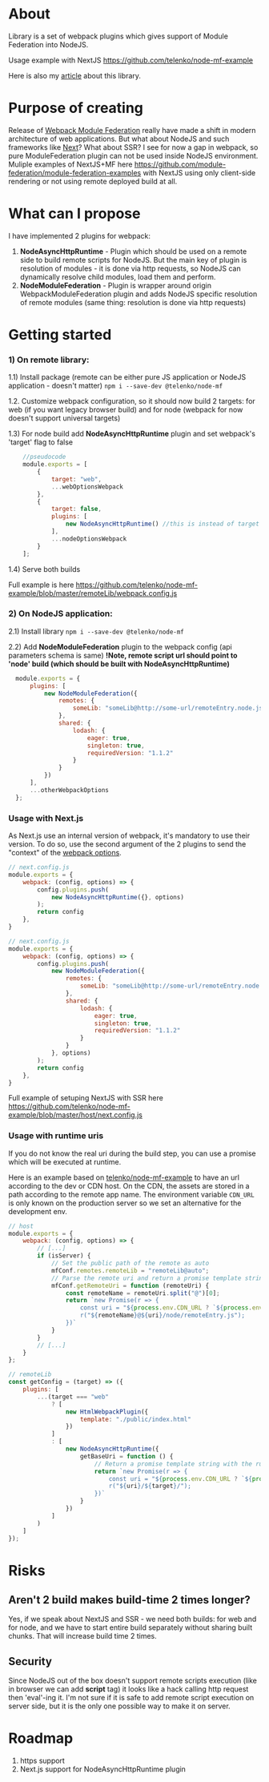 # About
Library is a set of webpack plugins which gives support of Module Federation into NodeJS.

Usage example with NextJS https://github.com/telenko/node-mf-example

Here is also my [article](https://mangolik931.medium.com/how-i-implemented-module-federation-in-nodejs-and-did-something-wrong-724642c26da5) about this library.

# Purpose of creating
Release of [Webpack Module Federation](https://webpack.js.org/concepts/module-federation/) really have made a shift in modern architecture of web applications. But what about NodeJS and such frameworks like [Next](https://nextjs.org/)? What about SSR? I see for now a gap in webpack, so pure ModuleFederation plugin can not be used inside NodeJS environment. Muliple examples of NextJS+MF here https://github.com/module-federation/module-federation-examples with NextJS using only client-side rendering or not using remote deployed build at all.

# What can I propose
I have implemented 2 plugins for webpack:
1) **NodeAsyncHttpRuntime** - Plugin which should be used on a remote side to build remote scripts for NodeJS. But the main key of plugin is resolution of modules - it is done via http requests, so NodeJS can dynamically resolve child modules, load them and perform.
2) **NodeModuleFederation** - Plugin is wrapper around origin WebpackModuleFederation plugin and adds NodeJS specific resolution of remote modules (same thing: resolution is done via http requests)

# Getting started
### 1) On remote library:

  1.1) Install package (remote can be either pure JS application or NodeJS application - doesn't matter)
    ```
    npm i --save-dev @telenko/node-mf
    ```

  1.2. Customize webpack configuration, so it should now build 2 targets: for web (if you want legacy browser build) and for node (webpack for now doesn't support universal targets)

  1.3) For node build add **NodeAsyncHttpRuntime** plugin and set webpack's 'target' flag to false

```js
    //pseudocode
    module.exports = [
        {
            target: "web",
            ...webOptionsWebpack
        },
        {
            target: false,
            plugins: [
                new NodeAsyncHttpRuntime() //this is instead of target to make it work
            ],
            ...nodeOptionsWebpack
        }
    ];
```

  1.4) Serve both builds

Full example is here https://github.com/telenko/node-mf-example/blob/master/remoteLib/webpack.config.js

### 2) On NodeJS application:

  2.1) Install library
    ```
    npm i --save-dev @telenko/node-mf
    ```

  2.2) Add **NodeModuleFederation** plugin to the webpack config (api parameters schema is same)
  **!Note, remote script url should point to 'node' build (which should be built with NodeAsyncHttpRuntime)**

  ```js
    module.exports = {
        plugins: [
            new NodeModuleFederation({
                remotes: {
                    someLib: "someLib@http://some-url/remoteEntry.node.js"
                },
                shared: {
                    lodash: {
                        eager: true,
                        singleton: true,
                        requiredVersion: "1.1.2"
                    }
                }
            })
        ],
        ...otherWebpackOptions
    };
  ```

### Usage with Next.js

As Next.js use an internal version of webpack, it's mandatory to use their version. To do so, use the second argument of the 2 plugins to send the "context" of the [webpack options](https://nextjs.org/docs/api-reference/next.config.js/custom-webpack-config).

```js
// next.config.js
module.exports = {
    webpack: (config, options) => {
        config.plugins.push(
            new NodeAsyncHttpRuntime({}, options)
        );
        return config
    },
}
```
```js
// next.config.js
module.exports = {
    webpack: (config, options) => {
        config.plugins.push(
            new NodeModuleFederation({
                remotes: {
                    someLib: "someLib@http://some-url/remoteEntry.node.js"
                },
                shared: {
                    lodash: {
                        eager: true,
                        singleton: true,
                        requiredVersion: "1.1.2"
                    }
                }
            }, options)
        );
        return config
    },
}
```

Full example of setuping NextJS with SSR here https://github.com/telenko/node-mf-example/blob/master/host/next.config.js

### Usage with runtime uris

If you do not know the real uri during the build step, you can use a promise which will be executed at runtime.

Here is an example based on [telenko/node-mf-example](https://github.com/telenko/node-mf-example) to have an url according to the dev or CDN host. On the CDN, the assets are stored in a path according to the remote app name. The environment variable `CDN_URL` is only known on the production server so we set an alternative for the development env.

```js
// host
module.exports = {
    webpack: (config, options) => {
        // [...]
        if (isServer) {
            // Set the public path of the remote as auto
            mfConf.remotes.remoteLib = "remoteLib@auto";
            // Parse the remote uri and return a promise template string with the runtime data
            mfConf.getRemoteUri = function (remoteUri) {
                const remoteName = remoteUri.split("@")[0];
                return `new Promise(r => {
                    const uri = "${process.env.CDN_URL ? `${process.env.CDN_URL}/${remoteName}` : 'http://localhost:3002'}";
                    r("${remoteName}@${uri}/node/remoteEntry.js");
                })`
            }
        }
        // [...]
    }
};
```

```js
// remoteLib
const getConfig = (target) => ({
    plugins: [
        ...(target === "web"
            ? [
                new HtmlWebpackPlugin({
                    template: "./public/index.html"
                })
            ]
            : [
                new NodeAsyncHttpRuntime({
                    getBaseUri = function () {
                        // Return a promise template string with the runtime data
                        return `new Promise(r => {
                            const uri = "${process.env.CDN_URL ? `${process.env.CDN_URL}/remoteLib` :  'http://localhost:3002'}";
                            r("${uri}/${target}/");
                        })`
                    }
                })
            ]
        )
    ]
});
```

# Risks
## Aren't 2 build makes build-time 2 times longer?
Yes, if we speak about NextJS and SSR - we need both builds: for web and for node, and we have to start entire build separately without sharing built chunks. That will increase build time 2 times.
## Security
Since NodeJS out of the box doesn't support remote scripts execution (like in browser we can add **script** tag) it looks like a hack calling http request then 'eval'-ing it. I'm not sure if it is safe to add remote script execution on server side, but it is the only one possible way to make it on server.

# Roadmap
1) https support
2) Next.js support for NodeAsyncHttpRuntime plugin